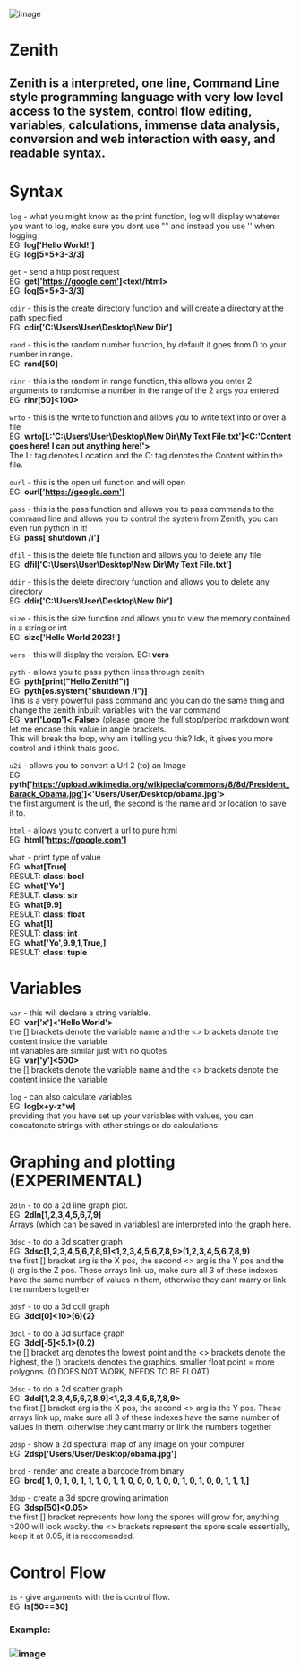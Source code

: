 ![image](https://user-images.githubusercontent.com/109184310/218226338-9dab63e7-e3f3-40c9-8fc6-abeb5bab4120.png)

# Zenith
## Zenith is a interpreted, one line, Command Line style programming language with very low level access to the system, control flow editing, variables, calculations, immense data analysis, conversion and web interaction with easy, and readable syntax.

# Syntax

`log` - what you might know as the print function, log will display whatever you want to log, make sure you dont use "" and instead you use '' when logging<br>
EG: <b>log['Hello World!']<br></b>
EG: <b>log[5*5+3-3/3]<br></b>

`get` - send a http post request<br>
EG: <b>get['https://google.com']<text/html><br></b>
EG: <b>log[5*5+3-3/3]<br></b>

`cdir` - this is the create directory function and will create a directory at the path specified<br>
EG: <b>cdir['C:\Users\User\Desktop\New Dir']<br></b>

`rand` - this is the random number function, by default it goes from 0 to your number in range.<br>
EG: <b>rand[50]<br></b>

`rinr` - this is the random in range function, this allows you enter 2 arguments to randomise a number in the range of the 2 args you entered<br>
EG: <b>rinr[50]<100><br></b>

`wrto` - this is the write to function and allows you to write text into or over a file<br>
EG: <b>wrto[L:'C:\Users\User\Desktop\New Dir\My Text File.txt']<C:'Content goes here! I can put anything here!'><br></b>
The L: tag denotes Location and the C: tag denotes the Content within the file.<br>

`ourl` - this is the open url function and will open <br>
EG: <b>ourl['https://google.com']<br></b>

`pass` - this is the pass function and allows you to pass commands to the command line and allows you to control the system from Zenith, you can even run python in it!<br>
EG: <b>pass['shutdown /i']<br></b>
 
`dfil` - this is the delete file function and allows you to delete any file<br>
EG: <b>dfil['C:\Users\User\Desktop\New Dir\My Text File.txt']<br></b>
 
`ddir` - this is the delete directory function and allows you to delete any directory<br>
EG: <b>ddir['C:\Users\User\Desktop\New Dir']<br></b>
 
`size` - this is the size function and allows you to view the memory contained in a string or int<br>
EG: <b>size['Hello World 2023!']<br></b>

`vers` - this will display the version.
EG: <b>vers<br></b>
 
`pyth` - allows you to pass python lines through zenith<br>
EG: <b>pyth[print("Hello Zenith!")]</b><br>
EG: <b>pyth[os.system("shutdown /i")]</b><br>
This is a very powerful pass command and you can do the same thing and change the zenith inbuilt variables with the var command<br>
EG: <b>var['Loop']<.False></b> (please ignore the full stop/period markdown wont let me encase this value in angle brackets.<br>
This will break the loop, why am i telling you this? Idk, it gives you more control and i think thats good.<br>

`u2i` - allows you to convert a Url 2 (to) an Image<br>
EG: <b>pyth['https://upload.wikimedia.org/wikipedia/commons/8/8d/President_Barack_Obama.jpg']<'Users/User/Desktop/obama.jpg'></b><br>
the first argument is the url, the second is the name and or location to save it to.<br>
 
`html` - allows you to convert a url to pure html<br>
EG: <b>html['https://google.com']</b><br>
 
`what` - print type of value<br>
EG: <b>what[True]</b><br>
RESULT: <b>class: bool</b><br>
EG: <b>what['Yo']</b><br>
RESULT: <b>class: str</b><br>
EG: <b>what[9.9]</b><br>
RESULT: <b>class: float</b><br>
EG: <b>what[1]</b><br>
RESULT: <b>class: int</b><br>
EG: <b>what['Yo',9.9,1,True,]</b><br>
RESULT: <b>class: tuple</b><br>

# Variables
`var` - this will declare a string variable.<br>
EG: <b>var['x']<'Hello World'></b><br>
the [] brackets denote the variable name and the <> brackets denote the content inside the variable<br>
int variables are similar just with no quotes<br>
EG: <b>var['y']<500></b><br>
the [] brackets denote the variable name and the <> brackets denote the content inside the variable<br>
 
 
`log` - can also calculate variables<br>
EG: <b>log[x+y-z*w]</b><br>
providing that you have set up your variables with values, you can concatonate strings with other strings or do calculations<br>
 

# Graphing and plotting (EXPERIMENTAL)
`2dln` - to do a 2d line graph plot.<br>
EG: <b>2dln[1,2,3,4,5,6,7,9]</b><br>
Arrays (which can be saved in variables) are interpreted into the graph here.

`3dsc` - to do a 3d scatter graph<br>
EG: <b>3dsc[1,2,3,4,5,6,7,8,9]<1,2,3,4,5,6,7,8,9>(1,2,3,4,5,6,7,8,9)</b><br>
the first [] bracket arg is the X pos, the second <> arg is the Y pos and the () arg is the Z pos. These arrays link up, make sure all 3 of these indexes have the same number of values in them, otherwise they cant marry or link the numbers together<br>

`3dsf` - to do a 3d coil graph<br>
EG: <b>3dcl[0]<10>(6){2}</b><br>

`3dcl` - to do a 3d surface graph<br>
EG: <b>3dcl[-5]<5.1>(0.2)</b><br>
the [] bracket arg denotes the lowest point and the <> brackets denote the highest, the () brackets denotes the graphics, smaller float point = more polygons. (0 DOES NOT WORK, NEEDS TO BE FLOAT)

`2dsc` - to do a 2d scatter graph<br>
EG: <b>3dcl[1,2,3,4,5,6,7,8,9]<1,2,3,4,5,6,7,8,9></b><br>
the first [] bracket arg is the X pos, the second <> arg is the Y pos. These arrays link up, make sure all 3 of these indexes have the same number of values in them, otherwise they cant marry or link the numbers together<br>

`2dsp` - show a 2d spectural map of any image on your computer<br>
EG: <b>2dsp['Users/User/Desktop/obama.jpg']</b><br>

`brcd` - render and create a barcode from binary<br>
EG: <b>brcd[ 1, 0, 1, 0, 1, 1, 1, 0, 1, 1, 0, 0, 0, 1, 0, 0, 1, 0, 1, 0, 0, 1, 1, 1,]</b><br>

`3dsp` - create a 3d spore growing animation<br>
EG: <b>3dsp[50]<0.05></b><br>
the first [] bracket represents how long the spores will grow for, anything >200 will look wacky. the <> brackets represent the spore scale essentially, keep it at 0.05, it is reccomended.
# Control Flow
`is` - give arguments with the is control flow. <br>
EG: <b>is[50==30]</b><br>
### Example:
### ![image](https://user-images.githubusercontent.com/109184310/218225334-6ae1fb3b-75cd-41fd-9e4a-f2180b9c6830.png)

